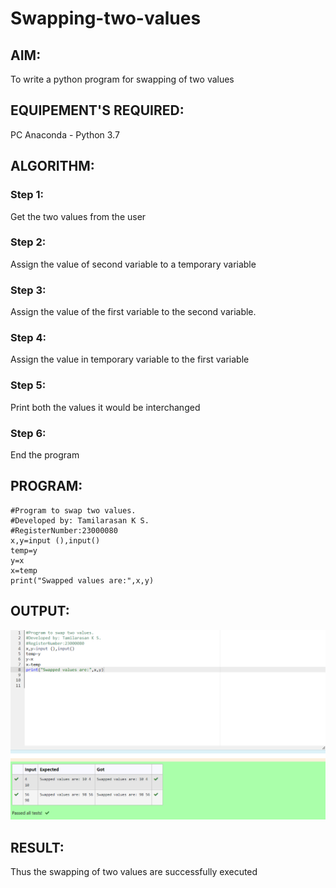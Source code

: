 # Swapping-two-values
## AIM:
To write a python program for swapping of two values
## EQUIPEMENT'S REQUIRED: 
PC
Anaconda - Python 3.7
## ALGORITHM: 
### Step 1:
Get the two values from the user
### Step 2: 
Assign the value of second variable to a temporary variable 
### Step 3: 
Assign the value of the first variable to the second variable.
### Step 4:  
Assign the value in temporary variable to the first variable
### Step 5: 
Print both the values it would be interchanged
### Step 6: 
End the program
## PROGRAM:
```
#Program to swap two values.
#Developed by: Tamilarasan K S.
#RegisterNumber:23000080
x,y=input (),input()
temp=y
y=x
x=temp
print("Swapped values are:",x,y)
```

## OUTPUT:
![output](/swapping-of-two-values.png)

## RESULT:
Thus the swapping of two values are successfully executed




